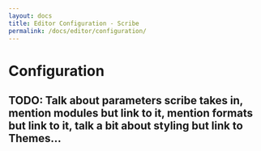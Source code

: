 ```yaml
---
layout: docs
title: Editor Configuration - Scribe
permalink: /docs/editor/configuration/
---
```


# Configuration

## TODO: Talk about parameters scribe takes in, mention modules but link to it, mention formats but link to it, talk a bit about styling but link to Themes...
